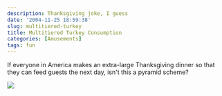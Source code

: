 ```yaml
---
description: Thanksgiving joke, I guess
date: '2004-11-25 18:59:38'
slug: multitiered-turkey
title: Multitiered Turkey Consumption
categories: [Amusements]
tags: fun
---
```


If everyone in America makes an extra-large Thanksgiving dinner so that they can feed guests the next day, isn't this a pyramid scheme?

![](http://images.osteele.com/2004/turkeys.png)

